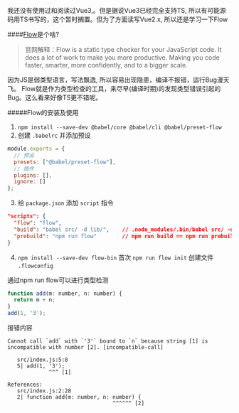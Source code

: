 我还没有使用过和阅读过Vue3,。但是据说Vue3已经完全支持TS, 所以有可能源码用TS书写的，这个暂时搁置。但为了方面读写Vue2.x, 所以还是学习一下Flow

####[Flow](https://flow.org/en/docs/getting-started/)是个啥?
>官网解释：Flow is a static type checker for your JavaScript code. It does a lot of work to make you more productive. Making you code faster, smarter, more confidently, and to a bigger scale.

因为JS是弱类型语言，写法飘逸, 所以容易出现隐患，编译不报错，运行Bug漫天飞。
Flow就是作为类型检查的工具，来尽早(编译时期)的发现类型错误引起的Bug。这么看来好像TS更不错呢。

#####Flow的安装及使用
1. `npm install --save-dev @babel/core @babel/cli @babel/preset-flow`
2. 创建 `.babelrc` 并添加预设
```javascript
module.exports = {
  // 预设
  presets: ["@babel/preset-flow"],
  // 插件
  plugins: [],
  ignore: []
};
```
3. 给 `package.json` 添加 `script` 指令
```json
"scripts": {
  "flow": "flow",
  "build": "babel src/ -d lib/",    // .node_modules/.bin/babel src/ -d lib/
  "prebuild": "npm run flow"        // npm run build == npm run prebuild && npm run build && npm run postbuild
}
```
4. `npm install --save-dev flow-bin`
   首次 `npm run flow init` 创建文件 `.flowconfig`

通过npm run flow可以进行类型检测
```javascript
function add(m: number, n: number) {
  return m + n;
}
add(1, '3');
```
报错内容
```
Cannot call `add` with `'3'` bound to `n` because string [1] is incompatible with number [2]. [incompatible-call]

   src/index.js:5:8
   5| add(1, '3');
             ^^^ [1]

References:
   src/index.js:2:28
   2| function add(m: number, n: number) {
                                 ^^^^^^ [2]
```
